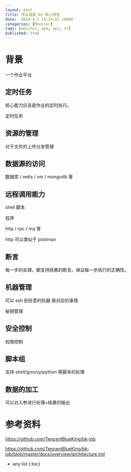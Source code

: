 ```yaml
---
layout: post
title: 作业调度-02-核心特性
date:  2019-4-1 19:24:57 +0800
categories: [Monitor]
tags: [monitor, apm, api, sf]
published: true
---
```


# 背景

一个作业平台

## 定时任务

核心能力应该是作业的定时执行。

定时任务

## 资源的管理

对于文件的上传分发管理

## 数据源的访问

数据库  / redis / vm / mongodb 等

## 远程调用能力

shell 脚本

程序 

http / rpc / mq 等

http 可以类似于 postman

## 断言

每一步的处理，都支持结果的断言。保证每一步执行的正确性。

## 机器管理

可以 ssh 到任意的机器  做对应的事情

秘钥管理

## 安全控制

权限控制

## 脚本组

支持 shell/groovy/python 等脚本的处理

## 数据的加工

可以对入参进行处理+结果的输出



# 参考资料

https://github.com/TencentBlueKing/bk-job

https://github.com/TencentBlueKing/bk-job/blob/master/docs/overview/architecture.md

* any list
{:toc}